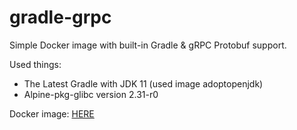 # gradle-grpc
Simple Docker image with built-in Gradle & gRPC Protobuf support.

Used things:
* The Latest Gradle with JDK 11 (used image adoptopenjdk)
* Alpine-pkg-glibc version 2.31-r0

Docker image: [HERE](https://hub.docker.com/r/iamceph/gradle-grpc)